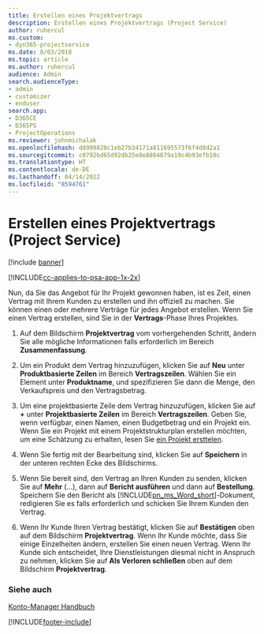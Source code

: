 ```yaml
---
title: Erstellen eines Projektvertrags
description: Erstellen eines Projektvertrags (Project Service)
author: ruhercul
ms.custom:
- dyn365-projectservice
ms.date: 8/03/2018
ms.topic: article
ms.author: ruhercul
audience: Admin
search.audienceType:
- admin
- customizer
- enduser
search.app:
- D365CE
- D365PS
- ProjectOperations
ms.reviewer: johnmichalak
ms.openlocfilehash: dd999820c1eb27b34171a811695573f6f4d8d2a1
ms.sourcegitcommit: c0792bd65d92db25e0e8864879a19c4b93efb10c
ms.translationtype: HT
ms.contentlocale: de-DE
ms.lasthandoff: 04/14/2022
ms.locfileid: "8594761"
---
```

# <a name="create-a-project-contract-project-service"></a>Erstellen eines Projektvertrags (Project Service)

[!include [banner](../includes/psa-now-project-operations.md)]

[!INCLUDE[cc-applies-to-psa-app-1x-2x](../includes/cc-applies-to-psa-app-1x-2x.md)]

Nun, da Sie das Angebot für Ihr Projekt gewonnen haben, ist es Zeit, einen Vertrag mit Ihrem Kunden zu erstellen und ihn offiziell zu machen. Sie können einen oder mehrere Verträge für jedes Angebot erstellen. Wenn Sie einen Vertrag erstellen, sind Sie in der **Vertrags**-Phase Ihres Projektes.  
  
1. Auf dem Bildschirm **Projektvertrag** vom vorhergehenden Schritt, ändern Sie alle mögliche Informationen falls erforderlich im Bereich **Zusammenfassung**.  
  
2. Um ein Produkt dem Vertrag hinzuzufügen, klicken Sie auf **Neu** unter **Produktbasierte Zeilen** im Bereich **Vertragszeilen**. Wählen Sie ein Element unter **Produktname**, und spezifizieren Sie dann die Menge, den Verkaufspreis und den Vertragsbetrag.  
  
3. Um eine projektbasierte Zeile dem Vertrag hinzuzufügen, klicken Sie auf **+** unter **Projektbasierte Zeilen** im Bereich **Vertragszeilen**. Geben Sie, wenn verfügbar, einen Namen, einen Budgetbetrag und ein Projekt ein. Wenn Sie ein Projekt mit einem Projektstrukturplan erstellen möchten, um eine Schätzung zu erhalten, lesen Sie [ein Projekt ersttelen](../psa/create-project.md).  
  
4. Wenn Sie fertig mit der Bearbeitung sind, klicken Sie auf **Speichern** in der unteren rechten Ecke des Bildschirms.  
  
5. Wenn Sie bereit sind, den Vertrag an Ihren Kunden zu senden, klicken Sie auf **Mehr** (…), dann auf **Bericht ausführen** und dann auf **Bestellung**. Speichern Sie den Bericht als [!INCLUDE[pn_ms_Word_short](../includes/pn-ms-word-short.md)]-Dokument, redigieren Sie es falls erforderlich und schicken Sie Ihrem Kunden den Vertrag.  
  
6. Wenn Ihr Kunde Ihren Vertrag bestätigt, klicken Sie auf **Bestätigen** oben auf dem Bildschirm **Projektvertrag**. Wenn Ihr Kunde möchte, dass Sie einige Einzelheiten ändern, erstellen Sie einen neuen Vertrag. Wenn Ihr Kunde sich entscheidet, Ihre Dienstleistungen diesmal nicht in Anspruch zu nehmen, klicken Sie auf **Als Verloren schließen** oben auf dem Bildschirm **Projektvertrag**.  
  
### <a name="see-also"></a>Siehe auch  
 [Konto-Manager Handbuch](../psa/account-manager-guide.md)


[!INCLUDE[footer-include](../includes/footer-banner.md)]
